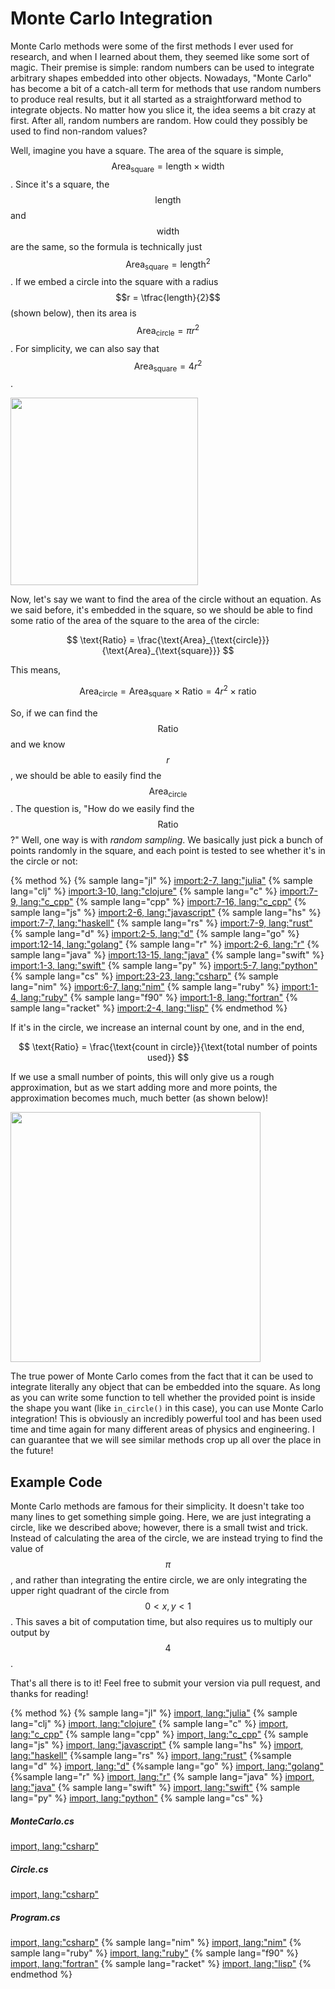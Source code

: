 # Monte Carlo Integration

Monte Carlo methods were some of the first methods I ever used for research, and when I learned about them, they seemed like some sort of magic.
Their premise is simple: random numbers can be used to integrate arbitrary shapes embedded into other objects.
Nowadays, "Monte Carlo" has become a bit of a catch-all term for methods that use random numbers to produce real results, but it all started as a straightforward method to integrate objects.
No matter how you slice it, the idea seems a bit crazy at first.
After all, random numbers are random.
How could they possibly be used to find non-random values?

Well, imagine you have a square.
The area of the square is simple, $$\text{Area}_{\text{square}} = \text{length} \times \text{width}$$.
Since it's a square, the $$\text{length}$$ and $$\text{width}$$ are the same, so the formula is technically just $$\text{Area}_{\text{square}} = \text{length}^2$$.
If we embed a circle into the square with a radius $$r = \tfrac{length}{2}$$ (shown below), then its area is $$\text{Area}_{\text{circle}}=\pi r^2$$.
For simplicity, we can also say that $$\text{Area}_{\text{square}}=4r^2$$.

<p>
    <img  class="center" src="res/square_circle.png" width="300"/>
</p>

Now, let's say we want to find the area of the circle without an equation.
As we said before, it's embedded in the square, so we should be able to find some ratio of the area of the square to the area of the circle:

$$
\text{Ratio} = \frac{\text{Area}_{\text{circle}}}{\text{Area}_{\text{square}}}
$$

This means,

$$
\text{Area}_{\text{circle}} = \text{Area}_{\text{square}}\times\text{Ratio} = 4r^2 \times \text{ratio}
$$

So, if we can find the $$\text{Ratio}$$ and we know $$r$$, we should be able to easily find the $$\text{Area}_{\text{circle}}$$.
The question is, "How do we easily find the $$\text{Ratio}$$?"
Well, one way is with *random sampling*.
We basically just pick a bunch of points randomly in the square, and
each point is tested to see whether it's in the circle or not:

{% method %}
{% sample lang="jl" %}
[import:2-7, lang:"julia"](code/julia/monte_carlo.jl)
{% sample lang="clj" %}
[import:3-10, lang:"clojure"](code/clojure/monte_carlo.clj)
{% sample lang="c" %}
[import:7-9, lang:"c_cpp"](code/c/monte_carlo.c)
{% sample lang="cpp" %}
[import:7-16, lang:"c_cpp"](code/c++/monte_carlo.cpp)
{% sample lang="js" %}
[import:2-6, lang:"javascript"](code/javascript/monte_carlo.js)
{% sample lang="hs" %}
[import:7-7, lang:"haskell"](code/haskell/monteCarlo.hs)
{% sample lang="rs" %}
[import:7-9, lang:"rust"](code/rust/monte_carlo.rs)
{% sample lang="d" %}
[import:2-5, lang:"d"](code/d/monte_carlo.d)
{% sample lang="go" %}
[import:12-14, lang:"golang"](code/go/monteCarlo.go)
{% sample lang="r" %}
[import:2-6, lang:"r"](code/r/monte_carlo.R)
{% sample lang="java" %}
[import:13-15, lang:"java"](code/java/MonteCarlo.java)
{% sample lang="swift" %}
[import:1-3, lang:"swift"](code/swift/monte_carlo.swift)
{% sample lang="py" %}
[import:5-7, lang:"python"](code/python/monte_carlo.py)
{% sample lang="cs" %}
[import:23-23, lang:"csharp"](code/csharp/Circle.cs)
{% sample lang="nim" %}
[import:6-7, lang:"nim"](code/nim/monte_carlo.nim)
{% sample lang="ruby" %}
[import:1-4, lang:"ruby"](code/ruby/monte_carlo.rb)
{% sample lang="f90" %}
[import:1-8, lang:"fortran"](code/fortran/monte_carlo.f90)
{% sample lang="racket" %}
[import:2-4, lang:"lisp"](code/racket/monte_carlo.rkt)
{% endmethod %}

If it's in the circle, we increase an internal count by one, and in the end,

$$
\text{Ratio} = \frac{\text{count in circle}}{\text{total number of points used}}
$$

If we use a small number of points, this will only give us a rough approximation, but as we start adding more and more points, the approximation becomes much, much better (as shown below)!

<p>
    <img  class="center" src="res/monte_carlo.gif" width="400"/>
</p>

The true power of Monte Carlo comes from the fact that it can be used to integrate literally any object that can be embedded into the square.
As long as you can write some function to tell whether the provided point is inside the shape you want (like `in_circle()` in this case), you can use Monte Carlo integration!
This is obviously an incredibly powerful tool and has been used time and time again for many different areas of physics and engineering.
I can guarantee that we will see similar methods crop up all over the place in the future!

## Example Code
Monte Carlo methods are famous for their simplicity.
It doesn't take too many lines to get something simple going.
Here, we are just integrating a circle, like we described above; however, there is a small twist and trick.
Instead of calculating the area of the circle, we are instead trying to find the value of $$\pi$$, and
rather than integrating the entire circle, we are only integrating the upper right quadrant of the circle from $$0 < x, y < 1$$.
This saves a bit of computation time, but also requires us to multiply our output by $$4$$.

That's all there is to it!
Feel free to submit your version via pull request, and thanks for reading!

{% method %}
{% sample lang="jl" %}
[import, lang:"julia"](code/julia/monte_carlo.jl)
{% sample lang="clj" %}
[import, lang:"clojure"](code/clojure/monte_carlo.clj)
{% sample lang="c" %}
[import, lang:"c_cpp"](code/c/monte_carlo.c)
{% sample lang="cpp" %}
[import, lang:"c_cpp"](code/c++/monte_carlo.cpp)
{% sample lang="js" %}
[import, lang:"javascript"](code/javascript/monte_carlo.js)
{% sample lang="hs" %}
[import, lang:"haskell"](code/haskell/monteCarlo.hs)
{%sample lang="rs" %}
[import, lang:"rust"](code/rust/monte_carlo.rs)
{%sample lang="d" %}
[import, lang:"d"](code/d/monte_carlo.d)
{%sample lang="go" %}
[import, lang:"golang"](code/go/monteCarlo.go)
{%sample lang="r" %}
[import, lang:"r"](code/r/monte_carlo.R)
{% sample lang="java" %}
[import, lang:"java"](code/java/MonteCarlo.java)
{% sample lang="swift" %}
[import, lang:"swift"](code/swift/monte_carlo.swift)
{% sample lang="py" %}
[import, lang:"python"](code/python/monte_carlo.py)
{% sample lang="cs" %}
##### MonteCarlo.cs
[import, lang:"csharp"](code/csharp/MonteCarlo.cs)
##### Circle.cs
[import, lang:"csharp"](code/csharp/Circle.cs)
##### Program.cs
[import, lang:"csharp"](code/csharp/Program.cs)
{% sample lang="nim" %}
[import, lang:"nim"](code/nim/monte_carlo.nim)
{% sample lang="ruby" %}
[import, lang:"ruby"](code/ruby/monte_carlo.rb)
{% sample lang="f90" %}
[import, lang:"fortran"](code/fortran/monte_carlo.f90)
{% sample lang="racket" %}
[import, lang:"lisp"](code/racket/monte_carlo.rkt)
{% endmethod %}



<script>
MathJax.Hub.Queue(["Typeset",MathJax.Hub]);
</script>
